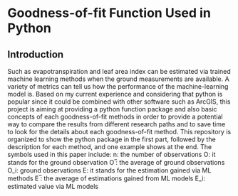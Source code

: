 # Goodness-of-fit Function Used in Python
## Introduction
Such as evapotranspiration and leaf area index can be estimated via trained machine learning methods when the ground measurements are available. A variety of metrics can tell us how the performance of the machine-learning model is. Based on my current experience and considering that python is popular since it could be combined with other software such as ArcGIS, this project is aiming at providing a python function package and also basic concepts of each goodness-of-fit methods in order to provide a potential way to compare the results from different research paths and to save time to look for the details about each goodness-of-fit method. This repository is organized to show the python package in the first part, followed by the description for each method, and one example shows at the end.
The symbols used in this paper include:
n: the number of observations
O: it stands for the ground observation
O ̅: the average of ground observations
O_i: ground observations
E: it stands for the estimation gained via ML methods
E ̅: the average of estimations gained from ML models
E_i: estimated value via ML models
